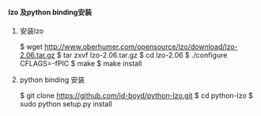 #### lzo 及python binding安装
1. 安装lzo

    $ wget http://www.oberhumer.com/opensource/lzo/download/lzo-2.06.tar.gz
    $ tar zxvf lzo-2.06.tar.gz
    $ cd lzo-2.06
    $ ./configure CFLAGS=-fPIC
    $ make 
    $ make install

2. python binding 安装

    $ git clone https://github.com/jd-boyd/python-lzo.git
    $ cd python-lzo
    $ sudo python setup.py install

